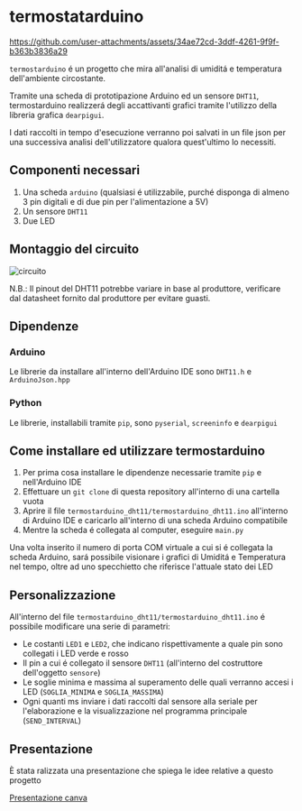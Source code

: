 # termostatarduino


https://github.com/user-attachments/assets/34ae72cd-3ddf-4261-9f9f-b363b3836a29


``termostarduino`` é un progetto che mira all'analisi di umiditá e temperatura dell'ambiente circostante.

Tramite una scheda di prototipazione Arduino ed un sensore `DHT11`, termostarduino realizzerá
degli accattivanti grafici tramite l'utilizzo della libreria grafica `dearpigui`.

I dati raccolti in tempo d'esecuzione verranno poi salvati in un file json per una successiva analisi dell'utilizzatore qualora quest'ultimo lo necessiti.

## Componenti necessari

1. Una scheda `arduino` (qualsiasi é utilizzabile, purché disponga di almeno 3 pin digitali e di due pin per l'alimentazione a 5V)
2. Un sensore `DHT11`
3. Due LED

## Montaggio del circuito

![circuito](https://github.com/user-attachments/assets/14e24e45-8cac-4a37-8b22-eb65f64035ff)

N.B.: Il pinout del DHT11 potrebbe variare in base al produttore, verificare dal datasheet fornito dal produttore per evitare guasti.

## Dipendenze

### Arduino
Le librerie da installare all'interno dell'Arduino IDE sono `DHT11.h` e `ArduinoJson.hpp`

### Python
Le librerie, installabili tramite `pip`, sono `pyserial`, `screeninfo` e `dearpigui`


## Come installare ed utilizzare termostarduino

1. Per prima cosa installare le dipendenze necessarie tramite `pip` e nell'Arduino IDE
2. Effettuare un `git clone` di questa repository all'interno di una cartella vuota
3. Aprire il file `termostarduino_dht11/termostarduino_dht11.ino` all'interno di Arduino IDE e caricarlo all'interno di una scheda Arduino compatibile
4. Mentre la scheda é collegata al computer, eseguire `main.py`

Una volta inserito il numero di porta COM virtuale a cui si é collegata la scheda Arduino, sará possibile visionare i grafici di Umiditá e Temperatura nel tempo, oltre ad uno specchietto che riferisce l'attuale stato dei LED

## Personalizzazione

All'interno del file `termostarduino_dht11/termostarduino_dht11.ino` é possibile modificare una serie di parametri:

- Le costanti `LED1` e `LED2`, che indicano rispettivamente a quale pin sono collegati i LED verde e rosso
- Il pin a cui é collegato il sensore `DHT11` (all'interno del costruttore dell'oggetto `sensore`)
- Le soglie minima e massima al superamento delle quali verranno accesi i LED (`SOGLIA_MINIMA` e `SOGLIA_MASSIMA`)
- Ogni quanti ms inviare i dati raccolti dal sensore alla seriale per l'elaborazione e la visualizzazione nel programma principale (`SEND_INTERVAL`)

## Presentazione

È stata ralizzata una presentazione che spiega le idee relative a questo progetto

[Presentazione canva](https://www.canva.com/design/DAGe45uReeU/z94VznGvpwEeyN7mJQWm8w/edit?utm_content=DAGe45uReeU&utm_campaign=designshare&utm_medium=link2&utm_source=sharebutton)



